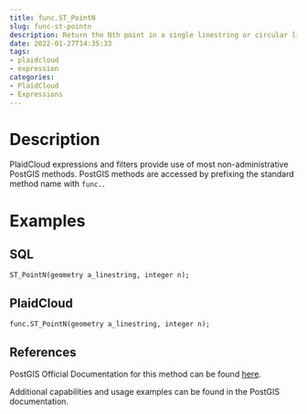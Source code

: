 ```yaml
---
title: func.ST_PointN
slug: func-st-pointn
description: Return the Nth point in a single linestring or circular linestring in the geometry
date: 2022-01-27T14:35:33
tags:
- plaidcloud
- expression
categories:
- PlaidCloud
- Expressions
---
```



# Description


PlaidCloud expressions and filters provide use of most non-administrative PostGIS methods. PostGIS methods are accessed by prefixing the standard method name with `func.`.



# Examples


## SQL



```
ST_PointN(geometry a_linestring, integer n);
```


## PlaidCloud



```
func.ST_PointN(geometry a_linestring, integer n);
```


## References


PostGIS Official Documentation for this method can be found [here](https://postgis.net/docs/manual-3.1/ST_PointN.html).



Additional capabilities and usage examples can be found in the PostGIS documentation.

